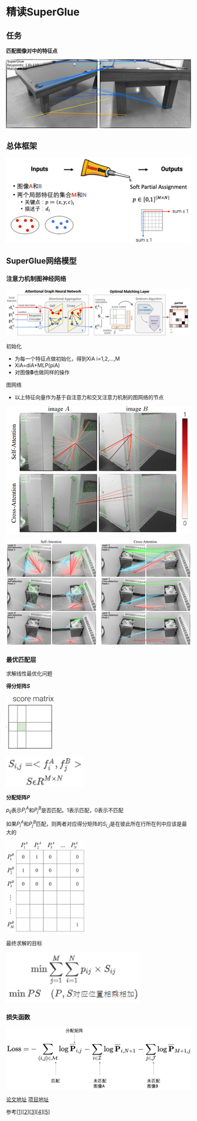 # 精读SuperGlue

## 任务

**匹配图像对中的特征点**

![scene0806_00_frame-000225_scene0806_00_frame-001095_matches](SuperGlue.assets/scene0806_00_frame-000225_scene0806_00_frame-001095_matches.png)

## 总体框架

![image-20240321102746768](SuperGlue.assets/image-20240321102746768.png)

## SuperGlue网络模型

### 注意力机制图神经网络

![image-20240321102248138](SuperGlue.assets/image-20240321102248138.png)

初始化

- 为每一个特征点做初始化，得到XiA​  i=1,2,...,M​
- XiA=diA+MLP(piA)​   
- 对图像**B**也做同样的操作

图网络

- 以上特征向量作为基于自注意力和交叉注意力机制的图网络的节点

 ![image-20240321103413134](SuperGlue.assets/image-20240321103413134.png)



![image-20240321130518852](SuperGlue.assets/image-20240321130518852.png)

### 最优匹配层

求解线性最优化问题

**得分矩阵$S$**

![image-20240321113622472](SuperGlue.assets/image-20240321113622472.png)

<img src="SuperGlue.assets/image-20240321131122605.png" alt="image-20240321131122605" style="zoom:150%;" />



**分配矩阵$P$**

$p_{ij}$表示$P_i^A$和$P_j^B$是否匹配。1表示匹配，0表示不匹配

如果$P_i^A$和$P_j^B$匹配，则两者对应得分矩阵的$S_{i,j}$是在彼此所在行所在列中应该是最大的

<img src="SuperGlue.assets/image-20240321113651693.png" alt="image-20240321113651693" style="zoom: 67%;" />

最终求解的目标

<img src="SuperGlue.assets/image-20240321131033771.png" alt="image-20240321131033771" style="zoom:150%;" />




### 损失函数



![image-20240321115016493](SuperGlue.assets/image-20240321115016493.png)



[论文地址](https://arxiv.org/abs/1911.11763)
[项目地址](http://github.com/magicleap/SuperGluePretrainedNetwork)

参考\[[1](https://www.bilibili.com/video/BV1C34y1S7ik/?spm_id_from=333.1007.top_right_bar_window_custom_collection.content.click&vd_source=a89b12627ca04acecf43505f7b98fe0a)]\[[2](https://www.bilibili.com/video/BV1pN4y187jv/?spm_id_from=333.1007.top_right_bar_window_custom_collection.content.click&vd_source=a89b12627ca04acecf43505f7b98fe0a)]\[[3](https://blog.csdn.net/weixin_44580210/article/details/122284145)]\[[4](https://blog.csdn.net/a486259/article/details/131137959)]\[[5](https://zhuanlan.zhihu.com/p/342105673)]





